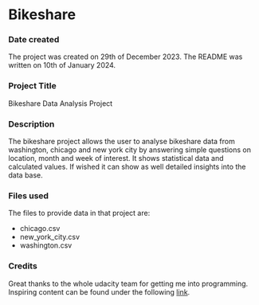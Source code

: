 # Bikeshare

### Date created
The project was created on 29th of December 2023. 
The README was written on 10th of January 2024. 

### Project Title
Bikeshare Data Analysis Project

### Description
The bikeshare project allows the user to analyse bikeshare data from washington, chicago and new york city by answering simple questions on location, month and week of interest. It shows statistical data and calculated values. If wished it can show as well detailed insights into the data base. 

### Files used
The files to provide data in that project are: 
* chicago.csv
* new_york_city.csv
* washington.csv

### Credits
Great thanks to the whole udacity team for getting me into programming. 
Inspiring content can be found under the following [link](https://www.udacity.com/).

